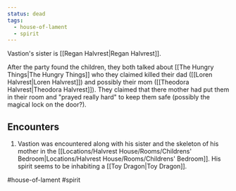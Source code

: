```yaml
---
status: dead
tags:
  - house-of-lament
  - spirit
---
```



Vastion's sister is [[Regan Halvrest|Regan Halvrest]].

After the party found the children, they both talked about [[The Hungry Things|The Hungry Things]] who they claimed killed their dad ([[Loren Halvrest|Loren Halvrest]]) and possibly their mom ([[Theodora Halvrest|Theodora Halvrest]]). They claimed that there mother had put them in their room and "prayed really hard" to keep them safe (possibly the magical lock on the door?).

## Encounters
1. Vastion was encountered along with his sister and the skeleton of his mother in the [[Locations/Halvrest House/Rooms/Childrens' Bedroom|Locations/Halvrest House/Rooms/Childrens' Bedroom]]. His spirit seems to be inhabiting a [[Toy Dragon|Toy Dragon]].

#house-of-lament #spirit